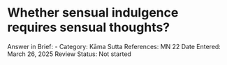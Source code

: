 # Whether sensual indulgence requires sensual thoughts?

Answer in Brief: -
 Category: Kāma
Sutta References: MN 22
Date Entered: March 26, 2025
Review Status: Not started
